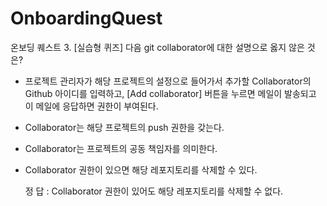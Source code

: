# OnboardingQuest
온보딩 퀘스트
3. [실습형 퀴즈]
   다음 git collaborator에 대한 설명으로 옳지 않은 것은?

- 프로젝트 관리자가 해당 프로젝트의 설정으로 들어가서 추가할 Collaborator의 Github 아이디를 입력하고, [Add collaborator] 버튼을 누르면 메일이 발송되고 이 메일에 응답하면 권한이 부여된다. 
- Collaborator는 해당 프로젝트의 push 권한을 갖는다.
- Collaborator는 프로젝트의 공동 책임자를 의미한다.
- Collaborator 권한이 있으면 해당 레포지토리를 삭제할 수 있다.

  정 답 : Collaborator 권한이 있어도 해당 레포지토리를 삭제할 수 없다.
